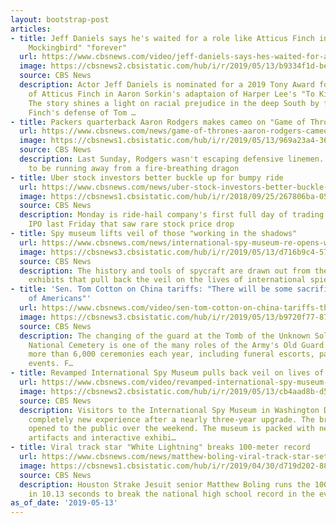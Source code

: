 ```yaml
---
layout: bootstrap-post
articles:
- title: Jeff Daniels says he's waited for a role like Atticus Finch in "To Kill a
    Mockingbird" "forever"
  url: https://www.cbsnews.com/video/jeff-daniels-says-hes-waited-for-a-role-like-atticus-finch-in-to-kill-a-mockingbird-forever/
  image: https://cbsnews2.cbsistatic.com/hub/i/r/2019/05/13/b9334f1d-bee9-4cb4-a710-548ff96cc082/thumbnail/1200x630/c1c122c78c3541aab4fb239c1149716a/0513-ctm-jeffdanielsqa-1849071-640x360.jpg
  source: CBS News
  description: Actor Jeff Daniels is nominated for a 2019 Tony Award for his portrayal
    of Atticus Finch in Aaron Sorkin's adaptaion of Harper Lee's "To Kill a Mockingbird."
    The story shines a light on racial prejudice in the deep South by focusing on
    Finch's defense of Tom …
- title: Packers quarterback Aaron Rodgers makes cameo on "Game of Thrones"
  url: https://www.cbsnews.com/news/game-of-thrones-aaron-rodgers-cameo-green-bay-packers-season-8-episode-5-the-bells/
  image: https://cbsnews1.cbsistatic.com/hub/i/r/2019/05/13/969a23a4-3675-49ca-a219-b0657bcaa342/thumbnail/1200x630/2ff0067e9edf484822a77ef3759c919a/gettyimages-859088828.jpg
  source: CBS News
  description: Last Sunday, Rodgers wasn't escaping defensive linemen. He appeared
    to be running away from a fire-breathing dragon
- title: Uber stock investors better buckle up for bumpy ride
  url: https://www.cbsnews.com/news/uber-stock-investors-better-buckle-up-for-a-bumpy-ride/
  image: https://cbsnews1.cbsistatic.com/hub/i/r/2018/09/25/267806ba-059c-4e0c-aadb-514837972ee5/thumbnail/1200x630/c095d5dcca811935cd4562af31204399/rts21d92.jpg
  source: CBS News
  description: Monday is ride-hail company's first full day of trading after a rough
    IPO last Friday that saw rare stock price drop
- title: Spy museum lifts veil of those "working in the shadows"
  url: https://www.cbsnews.com/news/international-spy-museum-re-opens-with-a-new-mission/
  image: https://cbsnews3.cbsistatic.com/hub/i/r/2019/05/13/d716b9c4-5736-4843-9a0e-f5a720446972/thumbnail/1200x630/5189a6b300494255966012e1e98b66c7/international-spy-museum-c.jpg
  source: CBS News
  description: The history and tools of spycraft are drawn out from the shadows, with
    exhibits that pull back the veil on the lives of international spies
- title: 'Sen. Tom Cotton on China tariffs: "There will be some sacrifice on the part
    of Americans"'
  url: https://www.cbsnews.com/video/sen-tom-cotton-on-china-tariffs-there-will-be-some-sacrifice-on-the-part-of-americans/
  image: https://cbsnews3.cbsistatic.com/hub/i/r/2019/05/13/b9720f77-87f1-4371-871f-f05722db16ea/thumbnail/1200x630/63ed2791c83ab740b430e64271ef7e32/0513-ctm-tomcottonqa-1849067-640x360.jpg
  source: CBS News
  description: The changing of the guard at the Tomb of the Unknown Soldier in Arlington
    National Cemetery is one of the many roles of the Army's Old Guard. The unit conducts
    more than 6,000 ceremonies each year, including funeral escorts, parades and presidential
    events. F…
- title: Revamped International Spy Museum pulls back veil on lives of spies
  url: https://www.cbsnews.com/video/revamped-international-spy-museum-pulls-back-veil-on-lives-of-spies/
  image: https://cbsnews2.cbsistatic.com/hub/i/r/2019/05/13/cb4aad8b-d51c-4efe-a34c-1e2499feda1c/thumbnail/1200x630/ca0d7bc5c2dfb1ae24a9a10ce03035e8/0513-ctm-spymuseum-barnett-1849054-640x360.jpg
  source: CBS News
  description: Visitors to the International Spy Museum in Washington D.C. have a
    completely new experience after a nearly three-year upgrade. The brand new space
    opened to the public over the weekend. The museum is packed with nearly 10,000
    artifacts and interactive exhibi…
- title: Viral track star "White Lightning" breaks 100-meter record
  url: https://www.cbsnews.com/news/matthew-boling-viral-track-star-sets-high-school-100-meter-record/
  image: https://cbsnews1.cbsistatic.com/hub/i/r/2019/04/30/d719d202-8877-4080-8396-45ace2b5bde8/thumbnail/1200x630g4/5d2aad54b51c39c19e831844e89ebb0a/ce3d858a-d53a-4993-95ac-04ce602fa452-1140x641.jpg
  source: CBS News
  description: Houston Strake Jesuit senior Matthew Boling​ runs the 100-meter dash
    in 10.13 seconds to break the national high school record in the event
as_of_date: '2019-05-13'
---
```


